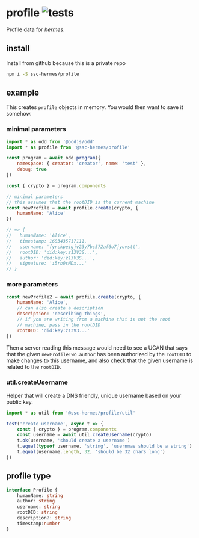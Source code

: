 # profile ![tests](https://github.com/ssc-hermes/profile/actions/workflows/nodejs.yml/badge.svg)

Profile data for *hermes*.

## install
Install from github because this is a private repo

```bash
npm i -S ssc-hermes/profile
```

## example
This creates `profile` objects in memory. You would then want to save it somehow.

### minimal parameters
```js
import * as odd from '@oddjs/odd'
import * as profile from '@ssc-hermes/profile'

const program = await odd.program({
    namespace: { creator: 'creator', name: 'test' },
    debug: true
})

const { crypto } = program.components

// minimal parameters
// this assumes that the rootDID is the current machine
const newProfile = await profile.create(crypto, {
    humanName: 'Alice'
})

// => {
//   humanName: 'Alice',
//   timestamp: 1683435717111,
//   username: 'fyrckpeigjv23y7bc572af6o7jyovstt',
//   rootDID: 'did:key:z13V3S...',
//   author: 'did:key:z13V3S...',
//   signature: 'i5rb0sMDx...'
// }
```

### more parameters
```js
const newProfile2 = await profile.create(crypto, {
    humanName: 'Alice',
    // can also create a description
    description: 'describing things',
    // if you are writing from a machine that is not the root
    // machine, pass in the rootDID
    rootDID: 'did:key:z13V3...'
})
```

Then a server reading this message would need to see a UCAN that says that
the given `newProfileTwo.author` has been authorized by the `rootDID`
to make changes to this username, and also check that the given username is
related to the `rootDID`.

### util.createUsername
Helper that will create a DNS friendly, unique username based on your public key.

```js
import * as util from '@ssc-hermes/profile/util'

test('create username', async t => {
    const { crypto } = program.components
    const username = await util.createUsername(crypto)
    t.ok(username, 'should create a username')
    t.equal(typeof username, 'string', 'usernmae should be a string')
    t.equal(username.length, 32, 'should be 32 chars long')
})
```

## profile type

```ts
interface Profile {
    humanName: string
    author: string
    username: string
    rootDID: string
    description?: string
    timestamp:number
}
```
